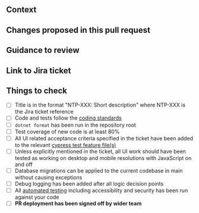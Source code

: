 ## Context

<!-- Why are you making this change? What might surprise someone about it? -->

## Changes proposed in this pull request

<!-- If there are UI changes, please include Before and After screenshots. -->

## Guidance to review

<!-- How could someone else check this work? Which parts do you want more feedback on? -->

## Link to Jira ticket

<!-- https://dfedigital.atlassian.net/browse/NTP-123 -->

## Things to check

- [ ] Title is in the format "NTP-XXX: Short description" where NTP-XXX is the Jira ticket reference
- [ ] Code and tests follow the [coding standards](/docs/coding-standards.md)
- [ ] `dotnet format` has been run in the repository root
- [ ] Test coverage of new code is at least 80%
- [ ] All UI related acceptance criteria specified in the ticket have been added to the relevant [cypress test feature file(s)](/UI/cypress/e2e/)
- [ ] Unless explicitly mentioned in the ticket, all UI work should have been tested as working on desktop and mobile resolutions with JavaScript on and off
- [ ] Database migrations can be applied to the current codebase in main without causing exceptions
- [ ] Debug logging has been added after all logic decision points
- [ ] All [automated testing](/README.md#testing) including accessibility and security has been run against your code
- [ ] **PR deployment has been signed off by wider team**

